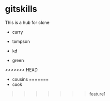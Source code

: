# gitskills
This is a hub for clone
* curry
* tompson

* kd
* green

<<<<<<< HEAD
* cousins
=======
* cook
>>>>>>> feature1
